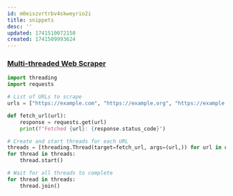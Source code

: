 ```yaml
---
id: m0eiszvrtrbv4skweyrio2i
title: snippets
desc: ''
updated: 1741510072150
created: 1741509993624
---
```


### [Multi-threaded Web Scraper](https://medium.com/pythoneers/building-a-multi-threaded-python-application-a-comprehensive-guide-8aacf0aa1ea4)
``` py
import threading
import requests

# List of URLs to scrape
urls = ["https://example.com", "https://example.org", "https://example.net"]

def fetch_url(url):
    response = requests.get(url)
    print(f"Fetched {url}: {response.status_code}")

# Create and start threads for each URL
threads = [threading.Thread(target=fetch_url, args=(url,)) for url in urls]
for thread in threads:
    thread.start()

# Wait for all threads to complete
for thread in threads:
    thread.join()
```